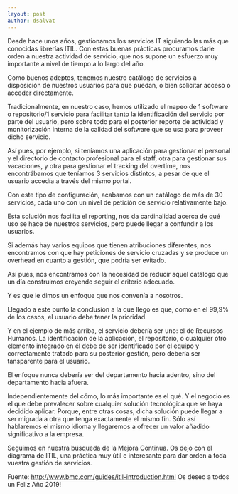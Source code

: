 ```yaml
---
layout: post
author: dsalvat
---
```


Desde hace unos años, gestionamos los servicios IT siguiendo las más que conocidas librerías ITIL. Con estas buenas prácticas procuramos darle orden a nuestra actividad de servicio, que nos supone un esfuerzo muy importante a nivel de tiempo a lo largo del año.

Como buenos adeptos, tenemos nuestro catálogo de servicios a disposición de nuestros usuarios para que puedan, o bien solicitar acceso o acceder directamente.

Tradicionalmente, en nuestro caso, hemos utilizado el mapeo de 1 software o repositorio/1 servicio para facilitar tanto la identificación del servicio por parte del usuario, pero sobre todo para el posterior reporte de actividad y monitorización interna de la calidad del software que se usa para proveer dicho servicio.

Así pues, por ejemplo, si teníamos una aplicación para gestionar el personal y el directorio de contacto profesional para el staff, otra para gestionar sus vacaciones, y otra para gestionar el tracking del overtime, nos encontrábamos que teníamos 3 servicios distintos, a pesar de que el usuario accedía a través del mismo portal.

Con este tipo de configuración, acabamos con un catálogo de más de 30 servicios, cada uno con un nivel de petición de servicio relativamente bajo.

Esta solución nos facilita el reporting, nos da cardinalidad acerca de qué uso se hace de nuestros servicios, pero puede llegar a confundir a los usuarios.

Si además hay varios equipos que tienen atribuciones diferentes, nos encontramos con que hay peticiones de servicio cruzadas y se produce un overhead en cuanto a gestión, que podría ser evitado.

Así pues, nos encontramos con la necesidad de reducir aquel catálogo que un día construimos creyendo seguir el criterio adecuado.

Y es que le dimos un enfoque que nos convenía a nosotros.

Llegado a este punto la conclusión a la que llego es que, como en el 99,9% de los casos, el usuario debe tener la prioridad.

Y en el ejemplo de más arriba, el servicio debería ser uno: el de Recursos Humanos. La identificación de la aplicación, el repositorio, o cualquier otro elemento integrado en él debe de ser identificado por el equipo y correctamente tratado para su posterior gestión, pero debería ser tansparente para el usuario.

El enfoque nunca debería ser del departamento hacia adentro, sino del departamento hacia afuera.

Independientemente del cómo, lo más importante es el qué. Y el negocio es el que debe prevalecer sobre cualquier solución tecnológica que se haya decidido aplicar. Porque, entre otras cosas, dicha solución puede llegar a ser migrada a otra que tenga exactamente el mismo fin. Sólo así hablaremos el mismo idioma y llegaremos a ofrecer un valor añadido significativo a la empresa.

Seguimos en nuestra búsqueda de la Mejora Continua. Os dejo con el diagrama de ITIL, una práctica muy útil e interesante para dar orden a toda vuestra gestión de servicios.


Fuente: http://www.bmc.com/guides/itil-introduction.html
Os deseo a todos un Feliz Año 2019!